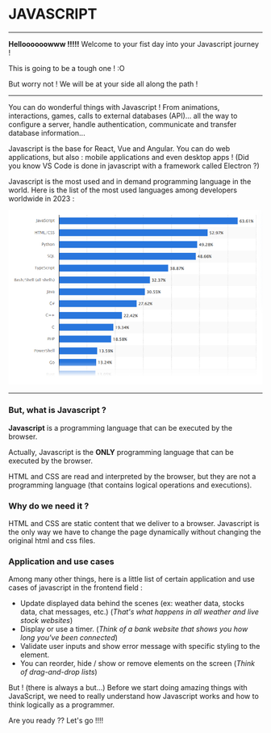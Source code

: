 # JAVASCRIPT

---

**Helloooooowww !!!!!**
Welcome to your fist day into your Javascript journey !

This is going to be a tough one ! :O

But worry not ! We will be at your side all along the path !

---

You can do wonderful things with Javascript !
From animations, interactions, games, calls to external databases (API)... all the way to configure a server, handle authentication, communicate and transfer database information...

Javascript is the base for React, Vue and Angular. You can do web applications, but also : mobile applications and even desktop apps ! (Did you know VS Code is done in javascript with a framework called Electron ?)

Javascript is the most used and in demand programming language in the world. Here is the list of the most used languages among developers worldwide in 2023 :

![Alt text](image.png)

---

### But, what is Javascript ?

**Javascript** is a programming language that can be executed by the browser.

Actually, Javascript is the **ONLY** programming language that can be executed by the browser.

HTML and CSS are read and interpreted by the browser, but they are not a programming language (that contains logical operations and executions).

### Why do we need it ?

HTML and CSS are static content that we deliver to a browser. Javascript is the only way we have to change the page dynamically without changing the original html and css files.

### Application and use cases

Among many other things, here is a little list of certain application and use cases of javascript in the frontend field :

- Update displayed data behind the scenes (ex: weather data, stocks data, chat messages, etc.) (_That's what happens in all weather and live stock websites_)
- Display or use a timer. (_Think of a bank website that shows you how long you've been connected_)
- Validate user inputs and show error message with specific styling to the element.
- You can reorder, hide / show or remove elements on the screen (_Think of drag-and-drop lists_)

But ! (there is always a but...) Before we start doing amazing things with JavaScript, we need to really understand how Javascript works and how to think logically as a programmer.

Are you ready ??
Let's go !!!!
